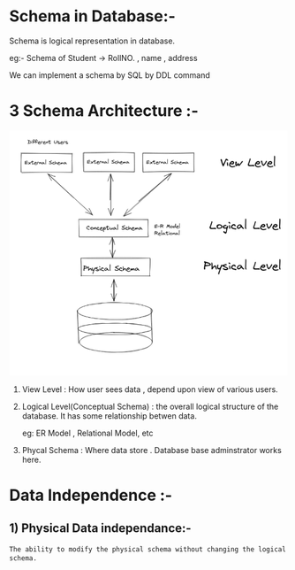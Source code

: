 # **Schema in Database**:-

Schema is logical representation in database.

eg:- Schema of Student -> RollNO. , name , address


We can implement a schema by SQL by DDL command

# **3 Schema Architecture** :-

![3 Schema Arcticture](images/3%20Schems%20Arcticture.png)

1) View Level : How user sees data , depend upon view of various users.

2) Logical Level(Conceptual Schema) :  the overall logical structure of the database. It has some relationship betwen data.
    
    eg: ER Model , Relational Model, etc

3) Phycal Schema : Where data store . Database base adminstrator works here.



# **Data Independence** :-

## 1) Physical Data independance:-
    The ability to modify the physical schema without changing the logical schema.

